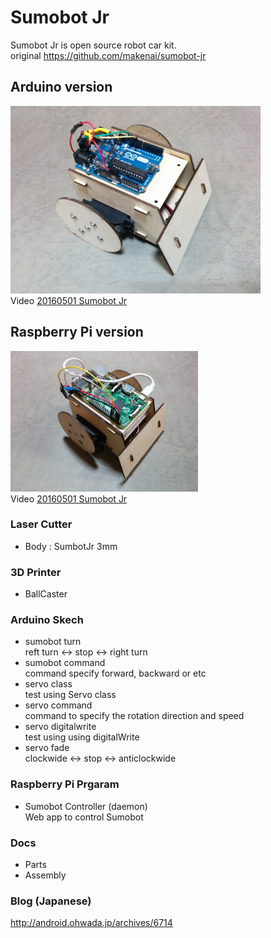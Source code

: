 # Sumobot Jr
Sumobot Jr is open source robot car kit. <br/>
original https://github.com/makenai/sumobot-jr <br/>

## Arduino version
<img src="https://github.com/FabLabKannai/SumobotJr/blob/master/docs/images/completion.jpg" width="400" /> <br/>
Video [20160501 Sumobot Jr](https://www.youtube.com/watch?v=96kZ15I-gVY) <br/>

## Raspberry Pi version
<img src="https://github.com/FabLabKannai/SumobotJr/blob/master/docs/raspi/raspi_completion.jpg" width="300" /> <br/>
Video [20160501 Sumobot Jr](https://www.youtube.com/watch?v=J9WRliGs7vI) <br/>
  
### Laser Cutter
- Body : SumbotJr 3mm

### 3D Printer
- BallCaster

### Arduino Skech
- sumobot turn <br/>
  reft turn <-> stop <-> right turn <br/>
- sumobot command <br/>
  command specify forward, backward or etc
- servo class <br/>
  test using Servo class <br/>
- servo command <br/>
  command to specify the rotation direction and speed <br/>
- servo digitalwrite <br/>
  test using using digitalWrite <br/>
- servo fade <br/>
  clockwide <-> stop <-> anticlockwide <br/>

### Raspberry Pi Prgaram
- Sumobot Controller (daemon) <br/>
  Web app to control Sumobot <br/>

### Docs
- Parts
- Assembly

### Blog (Japanese)
http://android.ohwada.jp/archives/6714
